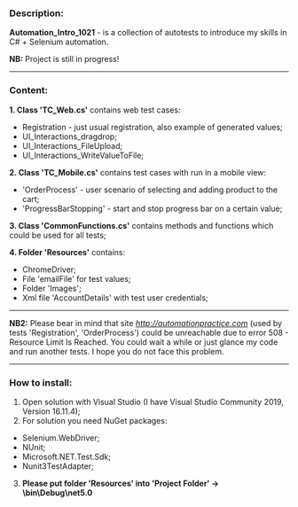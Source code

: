 ### Description:
**Automation_Intro_1021** - is a collection of autotests to introduce my skills in C# + Selenium automation.

**NB:** Project is still in progress!
___________________

### Content:
**1. Class 'TC_Web.cs'** contains web test cases:
- Registration - just usual registration, also example of generated values;
- UI_Interactions_dragdrop;
- UI_Interactions_FileUpload;
- UI_Interactions_WriteValueToFile;

**2. Class 'TC_Mobile.cs'** contains test cases with run in a mobile view:
- 'OrderProcess' - user scenario of selecting and adding product to the cart;
- 'ProgressBarStopping' - start and stop progress bar on a certain value;

**3. Class 'CommonFunctions.cs'** contains methods and functions which could be used for all tests;

**4. Folder 'Resources'** contains:
- ChromeDriver;
- File 'emailFile' for test values;
- Folder 'Images';
- Xml file 'AccountDetails' with test user credentials;
___________________
**NB2:** Please bear in mind that site *http://automationpractice.com* (used by tests 'Registration', 'OrderProcess') 
could be unreachable due to error 508 - Resource Limit Is Reached.
You could wait a while or just glance my code and run another tests.
I hope you do not face this problem.
___________________
### How to install:
1. Open solution with Visual Studio (I have Visual Studio Community 2019, Version 16.11.4);
2. For solution you need NuGet packages:
- Selenium.WebDriver;
- NUnit;
- Microsoft.NET.Test.Sdk;
- Nunit3TestAdapter;	

3. **Please put folder 'Resources' into 'Project Folder' -> \bin\Debug\net5.0**